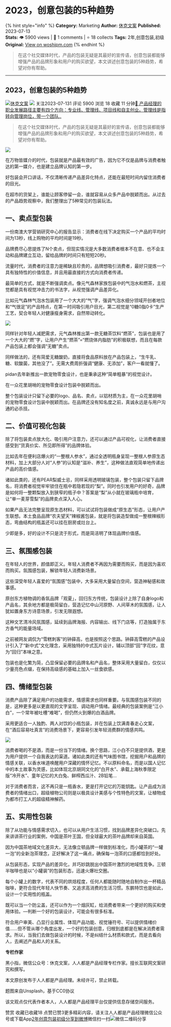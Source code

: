 # 2023，创意包装的5种趋势
{% hint style="info" %}
**Category:** Marketing
**Author:** [休克文案](https://www.woshipm.com/u/214328)
**Published:** 2023-07-13  
**Stats:** 👁️ 5900 views | 💬 1 comments | ⭐ 18 collects
**Tags:** 2年,创意包装,初级
**Original:** [View on woshipm.com](https://www.woshipm.com/marketing/5865995.html)
{% endhint %}
> 在这个社交媒体时代，产品的包装无疑是其最好的宣传语，创意包装都能够增强产品的品牌形象和用户的购买欲望，本文讲述创意包装的5种趋势，希望对你有帮助。

---

## 2023，创意包装的5种趋势

[![](https://static.woshipm.com/pmadmin_avatar_20230907114450_1915.jpg?imageView2/1/w/72/h/72/q/100)](https://www.woshipm.com/u/214328)[休克文案](https://www.woshipm.com/u/214328) ![](https://static.woshipm.com/tag/1121_1@2x.png) 关注2023-07-131 评论 5900 浏览 18 收藏 11 分钟[🔗 产品经理的职业发展路径主要有四个方向：专业线、管理线、项目线和自主创业。管理线是指转向管理岗位，带一个团队..](https://ke.qidianla.com/courses/90pm)

> 在这个社交媒体时代，产品的包装无疑是其最好的宣传语，创意包装都能够增强产品的品牌形象和用户的购买欲望，本文讲述创意包装的5种趋势，希望对你有帮助。

![](https://image.woshipm.com/2023/04/14/e2a3bbac-da8d-11ed-aeb8-00163e0b5ff3.png)

在万物皆媒介的时代，包装就是产品最有效的广告，因为它不仅是品牌与消费者触达的第一媒介，也是建立品牌认知的第一步。

好包装会开口讲话，不仅清晰传递产品差异化特点，还能在最短时间内留住消费者的目光。

在超市的货架上，谁能让顾客停留一会，谁就容易从众多产品中脱颖而出。从过去的产品趋势观察中，我们整理出了5种常见的包装玩法。

## 一、卖点型包装

一份南澳大学营销研究中心的报告显示：消费者在线下决定购买一个产品的平均时间为13秒，线上购物的平均时间是19秒。

品牌费尽心思提炼了N个卖点，但现实情况是大多数消费者根本不在意、也不会主动和品牌建立互动，留给品牌的时间只有短短20秒。

流量时代，消费者的注意力是稀缺且珍贵的，品牌想吸引消费者，最好只提炼一个具有独特性的价值信息，并且用最直接的方式向消费者传递。

最简单的方式，就是不断强调卖点。像元气森林家族包装中的气泡水和燃茶，主视觉都是具有视觉冲击力的书法字，从视觉强调产品差异化。

比如元气森林气泡水包装用了一个大大的“气”字，强调气泡水细分领域开创者地位和“气很足”的产品特点，在第一时间吸引用户目光，第二视觉是“0糖0脂0卡”生产工艺，契合年轻人对健康瘦身需求，自然带动转化。

![](https://image.yunyingpai.com/wp/2023/07/OdXGNwTbtPOQ8PT7WlK2.jpeg)

同样针对年轻人减肥需求，元气森林推出第一款无糖茶饮料“燃茶”，包装也是用了一个大大的“燃”字，让用户产生“燃茶”=“燃烧体内脂肪”的积极联想，而且在每款产品包装上都会强调“无糖”卖点。

同样做法的，还有简爱无糖酸奶，直接将食品原料放在产品包装上，“生牛乳、糖、软酸菌，其他没了”。无需大费周折强调“健康、无添加”，客户一看就懂了。

pidan去年新推出一款宠物零食设计，也是秉承这种“简单粗暴”的视觉设计。

在一众花里胡哨的宠物零食设计包装中脱颖而出。

整个包装设计只留下必要的logo、品名、卖点，以铝材质为主，在一众花里胡哨的宠物零食设计包装中脱颖而出。在品牌还没有知名度之前，真诚永远是与用户沟通的必杀技。

## 二、价值可视化包装

除了将包装卖点放大化、吸引用户注意力，还可以通过产品可视化，让消费者直接感受到“货真价实、所见即所得”的品牌体验。

比如去年在便利店爆火的“一整根人参水”，通过全透明瓶身呈现一整根人参原生态材料，加上大部分人对“人参”的认知是“滋补、养生”，这种做法直观简单地传递出产品的高价值感。

诸如此类的，还有PEAR梨威士忌，同样采用透明玻璃包装，整个包装只留下品牌名，将消费者视觉牢牢锁住在瓶中若隐若现的“梨”。同时也引发用户的好奇，品牌是如何将一整颗梨放入到狭窄的瓶子中？答案是“梨”从小就在玻璃瓶中培育，让“单一麦芽雪梨”的品牌卖点深入人心。

如果产品无法完整呈现原生态材料，可以试试将包装做成“原生态”形态，让用户产生联想。本土食品品牌“农夫望天”辣椒酱包装，就是将包装造型做成一整根辣椒形态，弯曲结构的瓶盖还可以挂在厨房或灶台上。

少即是多，好的设计不只是流于形式，而是简洁明了体现品牌价值感。

## 三、氛围感包装

在年轻人的世界，颜值即正义。年轻人消费者不再因为需要而购买，而是因为喜欢而购买。氛围感包装，解锁年轻人消费新场景。

这些深受年轻人喜爱的“氛围感”包装中，大多采用大量留白空间，营造神秘感和故事感。

原创东方植物调的香氛品牌「观夏」，回归东方传统，包装设计上除了自身logo和产品名，其余地方都是极简留白，营造记忆中山河原野、人间草木的氛围感，让人犹如置身东方诗意场景，引发无限遐想。

这种文艺清冷风氛围感，延续到品牌海报、内容输出、线下门店等，打造独属于东方香气的能量场域。

之前被网友调侃为“雪糕刺客”的钟薛高，也是按照这个思路。钟薛高雪糕的产品设计引入了“新中式”文化理念，采用独特的中式瓦片设计，辅以顶部“回”字花纹，意为“回归”本味之意。

包装也是化繁为简，凸显保留必要的品牌名和产品名，整体采用大量留白，仅仅以少量亮色点缀，在保持高级感的基础上加入一丝食欲感。

## 四、情绪型包装

消费产品除了满足用户的功能需求，情感需求也同样重要。与氛围感包装不同的是，这种更多是以更直观的文字呈现、调动用户情绪。最经典的包装案例是“江小白”，一个常年被吐槽“难喝”，但仍然火到爆的白酒品牌。

采用更适合一人独酌、两人对饮的小瓶包装，并在包装上饮满青春走心文案，在“酒后容易吐真言”的消费场景下，更容易引发年轻消费群的情感共鸣。

![](https://image.yunyingpai.com/wp/2023/07/Z0K5UJNgpEvDdA6h9F2S.jpeg)

消费者喝的不是酒，而是一份当下的情绪。换个思路，江小白不只是提供酒，更是为用户提供一个自我表达的渠道。诸如此类的还有气味图书馆，挖掘用户和品牌的情感关联，以香水味道唤醒用户深藏的情怀记忆。不以原料命名，而是以国人记忆中的本土故事为灵感，比如体现北京胡同文化的“白开水”、承载上海秋季限定版“冷开水”、童年记忆的大白兔、鲜榨西瓜汁、2B铅笔…

对于消费者而言，这不再只是一瓶香水，更是打开记忆的万能钥匙。让产品成为消费者的情绪出口，超级植物公司则是以极具设计美感与个性特色的文案，让植物成为都市打工人的超级精神解药。

## 五、实用性包装

除了从功能与情感需求切入，也可以从用户生活习惯，找到品牌差异化突破口。先来讲讲茶行业的案例，中国是茶叶王国，但全球最大的茶叶品牌却来自英国。

因为中国茶地域文化差异大，无法像立顿品牌一样做到标准化，而小罐茶的“一罐一泡”的全新泡茶理念，正好解决了这一痛点，确保每一泡茶的口感都恰到好处。

从包装形态，实现产品的差异化，并巧妙跳脱出中国茶叶激烈的地域性竞争。三顿半咖啡也是以“小罐装”的包装形态，迅速火爆社交圈。

每个小罐上的数字，代表不同的烘焙程度，任何人都能随时随地自制作出一杯精品咖啡，更符合现代年轻人快节奏、又追求高消费的生活习惯。东鹏特饮也是如此，设计一个实用性的瓶盖。

既可以当一个防尘盖，还可以作为一个烟灰缸，给消费者带来一个更好的购买和使用体验。—判断一个好的包装设计，可能会有很多标准。

符合用户审美、凸显行业属性、体现产品功能、视觉锤符号、可以提供情绪价值……但不管从哪个角度出发，一个好的包装创意，归根到底都是在解决消费者需求。所以，当我们去做包装设计的时候，不是纠结什么材质和款式，而是去看向人，去阐述产品和人的关系。

**专栏作家**

黑小指，微信公众号：休克文案，人人都是产品经理专栏作家。擅长互联网文案研究和撰写。

本文原创发布于人人都是产品经理。未经许可，禁止转载。

题图来自Unsplash，基于CC0协议

该文观点仅代表作者本人，人人都是产品经理平台仅提供信息存储空间服务。

赞赏 收藏已收藏18 点赞已赞3更多精彩内容，请关注人人都是产品经理微信公众号或下载App[2年](https://www.woshipm.com/tag/2%e5%b9%b4)[创意包装](https://www.woshipm.com/tag/%e5%88%9b%e6%84%8f%e5%8c%85%e8%a3%85)[初级](https://www.woshipm.com/tag/%e5%88%9d%e7%ba%a7)[分享到微博](https://service.weibo.com/share/share.php?appkey=2775287854&title=2023，创意包装的5种趋势&url=https://www.woshipm.com/marketing/5865995.html&pic=https://image.woshipm.com/2023/04/14/e2a3bbac-da8d-11ed-aeb8-00163e0b5ff3.png)微信扫一扫![微信二维码](https://api.pwmqr.com/qrcode/create/?url=https://www.woshipm.com/marketing/5865995.html)分享